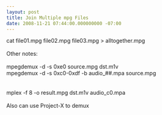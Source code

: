 ```yaml
---
layout: post
title: Join Multiple mpg Files
date: 2008-11-21 07:44:00.000000000 -07:00
---
```

cat file01.mpg file02.mpg file03.mpg > alltogether.mpg<br /><br />Other notes:<br /><br />mpegdemux -d -s 0xe0 source.mpg dst.m1v<br />mpegdemux -d -s 0xc0-0xdf -b audio_##.mpa source.mpg<br /><br /><br />mplex -f 8 -o result.mpg dst.m1v audio_c0.mpa<br /><br />Also can use Project-X to demux
